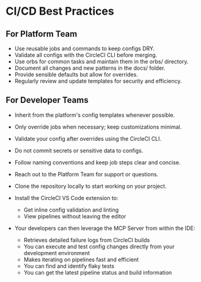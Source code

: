 # CI/CD Best Practices

## For Platform Team
- Use reusable jobs and commands to keep configs DRY.
- Validate all configs with the CircleCI CLI before merging.
- Use orbs for common tasks and maintain them in the orbs/ directory.
- Document all changes and new patterns in the docs/ folder.
- Provide sensible defaults but allow for overrides.
- Regularly review and update templates for security and efficiency.

## For Developer Teams
- Inherit from the platform's config templates whenever possible.
- Only override jobs when necessary; keep customizations minimal.
- Validate your config after overrides using the CircleCI CLI.
- Do not commit secrets or sensitive data to configs.
- Follow naming conventions and keep job steps clear and concise.
- Reach out to the Platform Team for support or questions.
- Clone the repository locally to start working on your project.

- Install the CircleCI VS Code extension to:
  - Get inline config validation and linting
  - View pipelines without leaving the editor

- Your developers can then leverage the MCP Server from within the IDE:
  - Retrieves detailed failure logs from CircleCI builds
  - You can execute and test config changes directly from your development environment
  - Makes iterating on pipelines fast and efficient
  - You can find and identify flaky tests
  - You can get the latest pipeline status and build information
